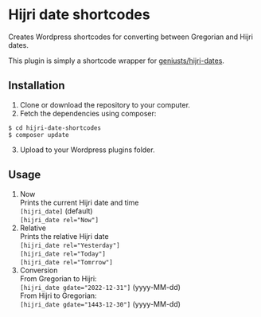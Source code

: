 # Hijri date shortcodes
Creates Wordpress shortcodes for converting between Gregorian and Hijri dates.

This plugin is simply a shortcode wrapper for [geniusts/hijri-dates](https://packagist.org/packages/geniusts/hijri-dates).

## Installation
1. Clone or download the repository to your computer.
2. Fetch the dependencies using composer:
```
$ cd hijri-date-shortcodes
$ composer update
```
3. Upload to your Wordpress plugins folder.

## Usage
1. Now\
Prints the current Hijri date and time\
`[hijri_date]` (default)\
`[hijri_date rel="Now"]`
2. Relative\
Prints the relative Hijri date\
`[hijri_date rel="Yesterday"]`\
`[hijri_date rel="Today"]`\
`[hijri_date rel="Tomrrow"]`
3. Conversion\
From Gregorian to Hijri:\
`[hijri_date gdate="2022-12-31"]` (yyyy-MM-dd)\
From Hijri to Gregorian:\
`[hijri_date gdate="1443-12-30"]` (yyyy-MM-dd)
